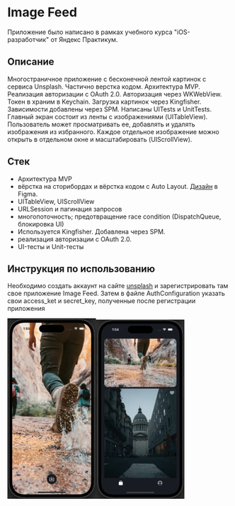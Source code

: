 # Image Feed 

Приложение было написано в рамках учебного курса "iOS-разработчик" от Яндекс Практикум.

## Описание
Многостраничное приложение с бесконечной лентой картинок с сервиса Unsplash. Частично верстка кодом. Архитектура MVP. Реализация авторизации с OAuth 2.0. Авторизация через WKWebView. Токен в храним в Keychain. Загрузка картинок через Kingfisher. Зависимости добавлены через SPM. Написаны UITests и UnitTests.
Главный экран состоит из ленты с изображениями (UITableView). Пользователь может просматривать ее, добавлять и удалять изображения из избранного. Каждое отдельное изображение можно открыть в отдельном окне и масштабировать (UIScrollView).

## Стек
- Архитектура MVP
- вёрстка на сторибордах и вёрстка кодом с Auto Layout. [Дизайн](https://www.figma.com/file/HyDfKh5UVPOhPZIhBqIm3q/Image-Feed-(YP)?node-id=318-1469) в Figma.
- UITableView, UIScrollView
- URLSession и пагинация запросов
- многопоточность; предотвращение race condition (DispatchQueue, блокировка UI)
- Используется Kingfisher. Добавлена через SPM.
- реализация авторизации с OAuth 2.0.
- UI-тесты и Unit-тесты
  
## Инструкция по использованию
Необходимо создать аккаунт на сайте [unsplash](https://unsplash.com) и зарегистрировать там свое приложение Image Feed. Затем в файле AuthConfiguration указать свои access_ket и secret_key, полученные после регистрации приложения

<img width="200" alt="image" src="https://github.com/v-alekseev/ImageFeed/blob/main/ImageFeed/Assets.xcassets/Images/Screenshots/image.imageset/2023-12-19_13-55-43.png"><img width="200"  alt="list" src="https://github.com/v-alekseev/ImageFeed/blob/main/ImageFeed/Assets.xcassets/Images/Screenshots/list.imageset/2023-12-19_13-54-56.png">
